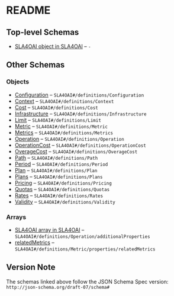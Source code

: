 # README

## Top-level Schemas

-   [SLA4OAI object in SLA4OAI](./sla4oai.md "SLA4OAI root schema") – `-`

## Other Schemas

### Objects

-   [Configuration](./sla4oai-definitions-configuration.md "Define the default configurations, later each plan can be override it") – `SLA4OAI#/definitions/Configuration`
-   [Context](./sla4oai-definitions-context.md "Holds the main information of the SLA context") – `SLA4OAI#/definitions/Context`
-   [Cost](./sla4oai-definitions-cost.md "Cost associated to this plan") – `SLA4OAI#/definitions/Cost`
-   [Infrastructure](./sla4oai-definitions-infrastructure.md "Provides information about tooling used for SLA storage, calculation, governance, etc") – `SLA4OAI#/definitions/Infrastructure`
-   [Limit](./sla4oai-definitions-limit.md "The allowed limits of the request") – `SLA4OAI#/definitions/Limit`
-   [Metric](./sla4oai-definitions-metric.md "Definitions of metrics with name, types and descriptions") – `SLA4OAI#/definitions/Metric`
-   [Metrics](./sla4oai-definitions-metrics.md "A list of metrics to use in the context of the SLA") – `SLA4OAI#/definitions/Metrics`
-   [Operation](./sla4oai-definitions-operation.md "The operations attached to this path") – `SLA4OAI#/definitions/Operation`
-   [OperationCost](./sla4oai-definitions-operationcost.md "The operation cost") – `SLA4OAI#/definitions/OperationCost`
-   [OverageCost](./sla4oai-definitions-overagecost.md "The overage cost") – `SLA4OAI#/definitions/OverageCost`
-   [Path](./sla4oai-definitions-path.md "Describes the API endpoint path quota or rate configurations") – `SLA4OAI#/definitions/Path`
-   [Period](./sla4oai-definitions-period.md "The period of the limit") – `SLA4OAI#/definitions/Period`
-   [Plan](./sla4oai-definitions-plan.md "Describes a usage plan for the API with its associate costs and availability") – `SLA4OAI#/definitions/Plan`
-   [Plans](./sla4oai-definitions-plans.md "A set of plans to define different service levels per plan") – `SLA4OAI#/definitions/Plans`
-   [Pricing](./sla4oai-definitions-pricing.md "Global pricing data") – `SLA4OAI#/definitions/Pricing`
-   [Quotas](./sla4oai-definitions-quotas.md "Global quotas, these are the default quotas, but they could be overridden by each plan later") – `SLA4OAI#/definitions/Quotas`
-   [Rates](./sla4oai-definitions-rates.md "Global rates, these are the default rates, but they could be overridden by each plan later") – `SLA4OAI#/definitions/Rates`
-   [Validity](./sla4oai-definitions-validity.md "Availability of the service") – `SLA4OAI#/definitions/Validity`

### Arrays

-   [SLA4OAI array in SLA4OAI](./sla4oai-definitions-operation-additionalproperties.md) – `SLA4OAI#/definitions/Operation/additionalProperties`
-   [relatedMetrics](./sla4oai-definitions-metric-properties-relatedmetrics.md "Related metrics") – `SLA4OAI#/definitions/Metric/properties/relatedMetrics`

## Version Note

The schemas linked above follow the JSON Schema Spec version: `http://json-schema.org/draft-07/schema#`
